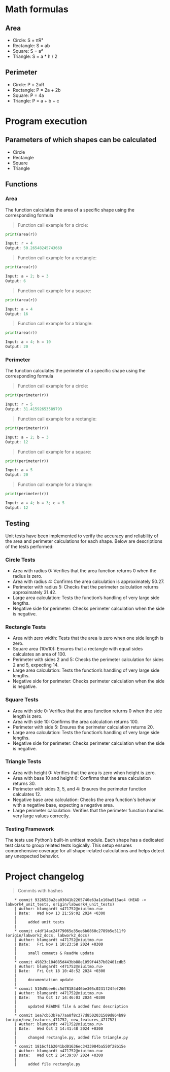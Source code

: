 # Math formulas
## Area
- Circle: S = πR²
- Rectangle: S = ab
- Square: S = a²
- Triangle: S = a * h / 2

## Perimeter
- Circle: P = 2πR
- Rectangle: P = 2a + 2b
- Square: P = 4a
- Triangle: P = a + b + c

# Program execution
## Parameters of which shapes can be calculated
- Circle
- Rectangle
- Square
- Triangle

## Functions
### Area
The function calculates the area of a specific shape using the corresponding formula
> Function call example for a circle:
```python
print(area(r))

Input: r = 4
Output: 50.26548245743669
```
> Function call example for a rectangle:
```python
print(area(r))

Input: a = 2; b = 3
Output: 6
```
> Function call example for a square:
```python
print(area(r))

Input: a = 4
Output: 16
```
> Function call example for a triangle:
```python
print(area(r))

Input: a = 4; h = 10
Output: 20
```



### Perimeter
The function calculates the perimeter of a specific shape using the corresponding formula
> Function call example for a circle:
```python
print(perimeter(r))

Input: r = 5
Output: 31.41592653589793
```
> Function call example for a rectangle:
```python
print(perimeter(r))

Input: a = 2; b = 3
Output: 12
```
> Function call example for a square:
```python
print(perimeter(r))

Input: a = 5
Output: 20
```
> Function call example for a triangle:
```python
print(perimeter(r))

Input: a = 4; b = 3; c = 5
Output: 12
```

## Testing

Unit tests have been implemented to verify the accuracy and reliability of the area and perimeter calculations for each shape. Below are descriptions of the tests performed:
### Circle Tests

- Area with radius 0: Verifies that the area function returns 0 when the radius is zero.
- Area with radius 4: Confirms the area calculation is approximately 50.27.
- Perimeter with radius 5: Checks that the perimeter calculation returns approximately 31.42.
- Large area calculation: Tests the function’s handling of very large side lengths.
- Negative side for perimeter: Checks perimeter calculation when the side is negative.

### Rectangle Tests

- Area with zero width: Tests that the area is zero when one side length is zero.
- Square area (10x10): Ensures that a rectangle with equal sides calculates an area of 100.
- Perimeter with sides 2 and 5: Checks the perimeter calculation for sides 2 and 5, expecting 14.
- Large area calculation: Tests the function’s handling of very large side lengths.
- Negative side for perimeter: Checks perimeter calculation when the side is negative.

### Square Tests

- Area with side 0: Verifies that the area function returns 0 when the side length is zero.
- Area with side 10: Confirms the area calculation returns 100.
- Perimeter with side 5: Ensures the perimeter calculation returns 20.
- Large area calculation: Tests the function’s handling of very large side lengths.
- Negative side for perimeter: Checks perimeter calculation when the side is negative.

### Triangle Tests

- Area with height 0: Verifies that the area is zero when height is zero.
- Area with base 10 and height 6: Confirms that the area calculation returns 30.
- Perimeter with sides 3, 5, and 4: Ensures the perimeter function calculates 12.
- Negative base area calculation: Checks the area function's behavior with a negative base, expecting a negative area.
- Large perimeter calculation: Verifies that the perimeter function handles very large values correctly.

### Testing Framework

The tests use Python’s built-in unittest module. Each shape has a dedicated test class to group related tests logically. This setup ensures comprehensive coverage for all shape-related calculations and helps detect any unexpected behavior.

# Project changelog
> Commits with hashes
``` 
    * commit 9326528a2ca03041b2265740e63a1e16ba515ac4 (HEAD -> labwork4_unit_tests, origin/labwork4_unit_tests)
    | Author: blumgardt <471752@niuitmo.ru>
    | Date:   Wed Nov 13 21:59:02 2024 +0300
    | 
    |     added unit tests
    | 
    * commit c4df14ac24f79065e35ee6b0860c2789b5e511f9 (origin/labwork2_docs, labwork2_docs)
    | Author: blumgardt <471752@niuitmo.ru>
    | Date:   Fri Nov 1 10:23:58 2024 +0300
    | 
    |     small commets & ReadMe update
    | 
    * commit 49823c104085d443bb88e1059f4437b02401cdb5
    | Author: blumgardt <471752@niuitmo.ru>
    | Date:   Fri Oct 18 10:48:52 2024 +0300
    | 
    |     documentation update
    | 
    * commit 510d5bee6cc5d78184d46be305c0231f24fef206
    | Author: blumgardt <471752@niuitmo.ru>
    | Date:   Thu Oct 17 14:46:03 2024 +0300
    |
    |     updated README file & added func description
    |
    * commit 1ea7cb53b7e77aa8f8c377d8502031509d864b99 (origin/new_features_471752, new_features_471752)
    | Author: blumgardt <471752@niuitmo.ru>
    | Date:   Wed Oct 2 14:41:48 2024 +0300
    |
    |     changed rectangle.py, added file triangle.py
    |
    * commit 1816cf1b2041bd01636ec3433984ba550f28b15e
    | Author: blumgardt <471752@niuitmo.ru>
    | Date:   Wed Oct 2 14:39:07 2024 +0300
    |
    |     added file rectangle.py
```
